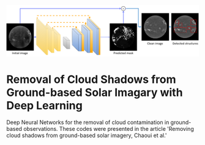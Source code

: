 <p align="center"><img src="./images/overview.png" width="700px"></p>

# Removal of Cloud Shadows from Ground-based Solar Imagary with Deep Learning

Deep Neural Networks for the removal of cloud contamination in
ground-based observations. These codes were presented in the article
'Removing cloud shadows from ground-based solar imagery, Chaoui et
al.'

<!-- ## Installation -->

<!-- We have not published this package on PyPi, but that doesn't mean you -->
<!-- can't install it: -->

<!-- ```bash -->
<!-- pip install git+https://github.com/jaypmorgan/cloud-removal.git -->
<!-- ``` -->

<!-- ## Usage -->

<!-- The dataset can be loaded with: -->

<!-- ```python -->
<!-- from  -->
<!-- ``` -->
